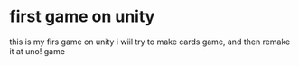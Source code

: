 # first game on unity
this is my firs game on unity i wiil try to make cards game, and then remake it at uno! game
